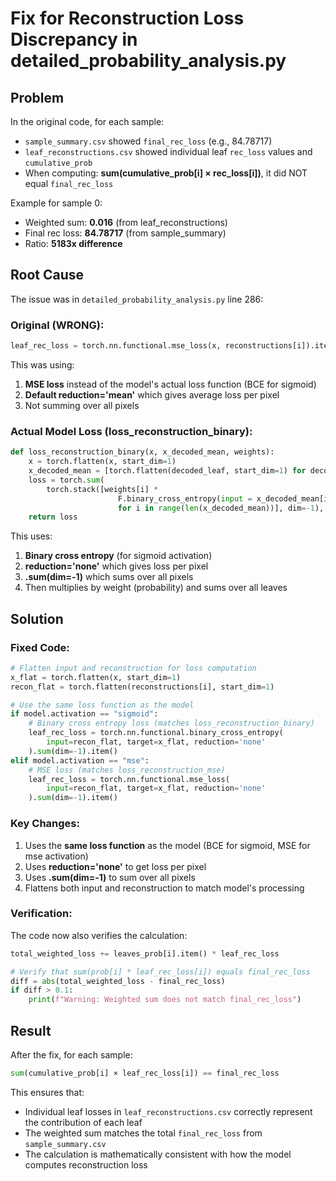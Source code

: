 # Fix for Reconstruction Loss Discrepancy in detailed_probability_analysis.py

## Problem

In the original code, for each sample:
- `sample_summary.csv` showed `final_rec_loss` (e.g., 84.78717)
- `leaf_reconstructions.csv` showed individual leaf `rec_loss` values and `cumulative_prob`
- When computing: **sum(cumulative_prob[i] × rec_loss[i])**, it did NOT equal `final_rec_loss`

Example for sample 0:
- Weighted sum: **0.016** (from leaf_reconstructions)
- Final rec loss: **84.78717** (from sample_summary)
- Ratio: **5183x difference**

## Root Cause

The issue was in `detailed_probability_analysis.py` line 286:

### Original (WRONG):
```python
leaf_rec_loss = torch.nn.functional.mse_loss(x, reconstructions[i]).item()
```

This was using:
1. **MSE loss** instead of the model's actual loss function (BCE for sigmoid)
2. **Default reduction='mean'** which gives average loss per pixel
3. Not summing over all pixels

### Actual Model Loss (loss_reconstruction_binary):
```python
def loss_reconstruction_binary(x, x_decoded_mean, weights):
    x = torch.flatten(x, start_dim=1) 
    x_decoded_mean = [torch.flatten(decoded_leaf, start_dim=1) for decoded_leaf in x_decoded_mean]
    loss = torch.sum(
        torch.stack([weights[i] *
                        F.binary_cross_entropy(input = x_decoded_mean[i], target = x, reduction='none').sum(dim=-1)
                        for i in range(len(x_decoded_mean))], dim=-1), dim=-1)
    return loss
```

This uses:
1. **Binary cross entropy** (for sigmoid activation)
2. **reduction='none'** which gives loss per pixel
3. **.sum(dim=-1)** which sums over all pixels
4. Then multiplies by weight (probability) and sums over all leaves

## Solution

### Fixed Code:
```python
# Flatten input and reconstruction for loss computation
x_flat = torch.flatten(x, start_dim=1)
recon_flat = torch.flatten(reconstructions[i], start_dim=1)

# Use the same loss function as the model
if model.activation == "sigmoid":
    # Binary cross entropy loss (matches loss_reconstruction_binary)
    leaf_rec_loss = torch.nn.functional.binary_cross_entropy(
        input=recon_flat, target=x_flat, reduction='none'
    ).sum(dim=-1).item()
elif model.activation == "mse":
    # MSE loss (matches loss_reconstruction_mse)
    leaf_rec_loss = torch.nn.functional.mse_loss(
        input=recon_flat, target=x_flat, reduction='none'
    ).sum(dim=-1).item()
```

### Key Changes:
1. Uses the **same loss function** as the model (BCE for sigmoid, MSE for mse activation)
2. Uses **reduction='none'** to get loss per pixel
3. Uses **.sum(dim=-1)** to sum over all pixels
4. Flattens both input and reconstruction to match model's processing

### Verification:

The code now also verifies the calculation:
```python
total_weighted_loss += leaves_prob[i].item() * leaf_rec_loss

# Verify that sum(prob[i] * leaf_rec_loss[i]) equals final_rec_loss
diff = abs(total_weighted_loss - final_rec_loss)
if diff > 0.1:
    print(f"Warning: Weighted sum does not match final_rec_loss")
```

## Result

After the fix, for each sample:
```python
sum(cumulative_prob[i] × leaf_rec_loss[i]) == final_rec_loss
```

This ensures that:
- Individual leaf losses in `leaf_reconstructions.csv` correctly represent the contribution of each leaf
- The weighted sum matches the total `final_rec_loss` from `sample_summary.csv`
- The calculation is mathematically consistent with how the model computes reconstruction loss

